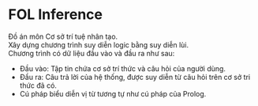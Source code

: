 # FOL Inference<br/>
Đồ án môn Cơ sở trí tuệ nhân tạo.<br/>
Xây dựng chương trình suy diễn logic bằng suy diễn lùi.<br/>
Chương trình có dữ liệu đầu vào và đầu ra như sau:<br/>
- Đầu vào: Tập tin chứa cơ sở trí thức và câu hỏi của người dùng.<br/>
- Đầu ra: Câu trả lời của hệ thống, được suy diễn từ câu hỏi trên cơ sở tri thức đã có.<br/>
- Cú pháp biểu diễn vị từ tương tự như cú pháp của Prolog.
